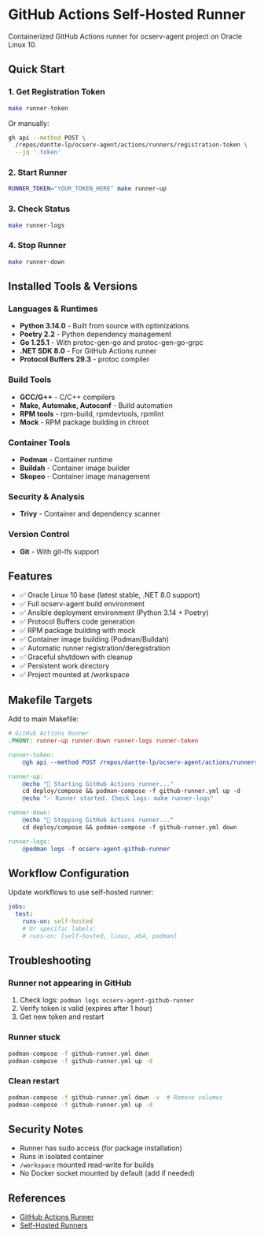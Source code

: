 # GitHub Actions Self-Hosted Runner

Containerized GitHub Actions runner for ocserv-agent project on Oracle Linux 10.

## Quick Start

### 1. Get Registration Token

```bash
make runner-token
```

Or manually:
```bash
gh api --method POST \
  /repos/dantte-lp/ocserv-agent/actions/runners/registration-token \
  --jq '.token'
```

### 2. Start Runner

```bash
RUNNER_TOKEN="YOUR_TOKEN_HERE" make runner-up
```

### 3. Check Status

```bash
make runner-logs
```

### 4. Stop Runner

```bash
make runner-down
```

## Installed Tools & Versions

### Languages & Runtimes
- **Python 3.14.0** - Built from source with optimizations
- **Poetry 2.2** - Python dependency management
- **Go 1.25.1** - With protoc-gen-go and protoc-gen-go-grpc
- **.NET SDK 8.0** - For GitHub Actions runner
- **Protocol Buffers 29.3** - protoc compiler

### Build Tools
- **GCC/G++** - C/C++ compilers
- **Make, Automake, Autoconf** - Build automation
- **RPM tools** - rpm-build, rpmdevtools, rpmlint
- **Mock** - RPM package building in chroot

### Container Tools
- **Podman** - Container runtime
- **Buildah** - Container image builder
- **Skopeo** - Container image management

### Security & Analysis
- **Trivy** - Container and dependency scanner

### Version Control
- **Git** - With git-lfs support

## Features

- ✅ Oracle Linux 10 base (latest stable, .NET 8.0 support)
- ✅ Full ocserv-agent build environment
- ✅ Ansible deployment environment (Python 3.14 + Poetry)
- ✅ Protocol Buffers code generation
- ✅ RPM package building with mock
- ✅ Container image building (Podman/Buildah)
- ✅ Automatic runner registration/deregistration
- ✅ Graceful shutdown with cleanup
- ✅ Persistent work directory
- ✅ Project mounted at /workspace

## Makefile Targets

Add to main Makefile:

```makefile
# GitHub Actions Runner
.PHONY: runner-up runner-down runner-logs runner-token

runner-token:
	@gh api --method POST /repos/dantte-lp/ocserv-agent/actions/runners/registration-token --jq '.token'

runner-up:
	@echo "🏃 Starting GitHub Actions runner..."
	cd deploy/compose && podman-compose -f github-runner.yml up -d
	@echo "✅ Runner started. Check logs: make runner-logs"

runner-down:
	@echo "🛑 Stopping GitHub Actions runner..."
	cd deploy/compose && podman-compose -f github-runner.yml down

runner-logs:
	@podman logs -f ocserv-agent-github-runner
```

## Workflow Configuration

Update workflows to use self-hosted runner:

```yaml
jobs:
  test:
    runs-on: self-hosted
    # Or specific labels:
    # runs-on: [self-hosted, linux, x64, podman]
```

## Troubleshooting

### Runner not appearing in GitHub

1. Check logs: `podman logs ocserv-agent-github-runner`
2. Verify token is valid (expires after 1 hour)
3. Get new token and restart

### Runner stuck

```bash
podman-compose -f github-runner.yml down
podman-compose -f github-runner.yml up -d
```

### Clean restart

```bash
podman-compose -f github-runner.yml down -v  # Remove volumes
podman-compose -f github-runner.yml up -d
```

## Security Notes

- Runner has sudo access (for package installation)
- Runs in isolated container
- `/workspace` mounted read-write for builds
- No Docker socket mounted by default (add if needed)

## References

- [GitHub Actions Runner](https://github.com/actions/runner)
- [Self-Hosted Runners](https://docs.github.com/en/actions/hosting-your-own-runners)
